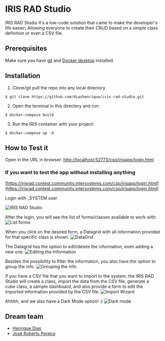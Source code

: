 
# IRIS RAD Studio
IRIS RAD Studio it's a low-code solution that came to make the developer's life easier; Allowing everyone to create their CRUD based on a simple class definition or even a CSV file.  

## Prerequisites
Make sure you have [git](https://git-scm.com/book/en/v2/Getting-Started-Installing-Git) and [Docker desktop](https://www.docker.com/products/docker-desktop) installed.

## Installation

1. Clone/git pull the repo into any local directory

```
$ git clone https://github.com/diashenrique/iris-rad-studio.git
```

2. Open the terminal in this directory and run:

```
$ docker-compose build
```

3. Run the IRIS container with your project:

```
$ docker-compose up -d
```

## How to Test it

Open in the URL in browser: [http://localhost:52773/csp/irisapp/login.html](http://localhost:52773/csp/irisapp/login.html)

### If you want to test the app without installing anything

[https://irisrad.contest.community.intersystems.com/csp/irisapp/login.html](https://irisrad.contest.community.intersystems.com/csp/irisapp/login.html)

Login with _SYSTEM user

![IRIS RAD Studio](https://raw.githubusercontent.com/diashenrique/iris-rad-studio/master/images/login.png)

After the login, you will see the list of forms/classes available to work with:
![List forms](https://raw.githubusercontent.com/diashenrique/iris-rad-studio/master/images/ListForms.png)

When you click on the desired form, a Datagrid with all information provided for that specific class is shown.
![DataGrid](https://raw.githubusercontent.com/diashenrique/iris-rad-studio/master/images/DataGrid.png)

The Datagrid has the option to edit/delete the information, even adding a new one.
![Editing the Information](https://raw.githubusercontent.com/diashenrique/iris-rad-studio/master/images/FormEditing.png)

Besides the possibility to filter the information, you also have the option to group the info.
![Grouping the info](https://raw.githubusercontent.com/diashenrique/iris-rad-studio/master/images/Grouping.png)

If you have a CSV file that you want to import to the system, the IRIS RAD Studio will create a class, import the data from the CSV file, generate a cube class, a sample dashboard, and also provide a form to edit the imported information provided by the CSV file.
![Import Wizard](https://raw.githubusercontent.com/diashenrique/iris-rad-studio/master/images/ImportWizard.png)

Ahhhh, and we also have a Dark Mode option! :) 
![Dark mode](https://raw.githubusercontent.com/diashenrique/iris-rad-studio/master/images/DarkMode.png)

## Dream team

- [Henrique Dias](https://community.intersystems.com/user/henrique-dias-2)
- [José Roberto Pereira](https://community.intersystems.com/user/jos%C3%A9-roberto-pereira-0)
  